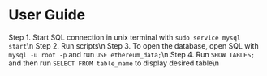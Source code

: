 # User Guide
Step 1. Start SQL connection in unix terminal with `sudo service mysql start`\n
Step 2. Run scripts\n
Step 3. To open the database, open SQL with `mysql -u root -p` and run `USE ethereum_data;`\n
Step 4. Run `SHOW TABLES;` and then run `SELECT FROM table_name` to display desired table\n
